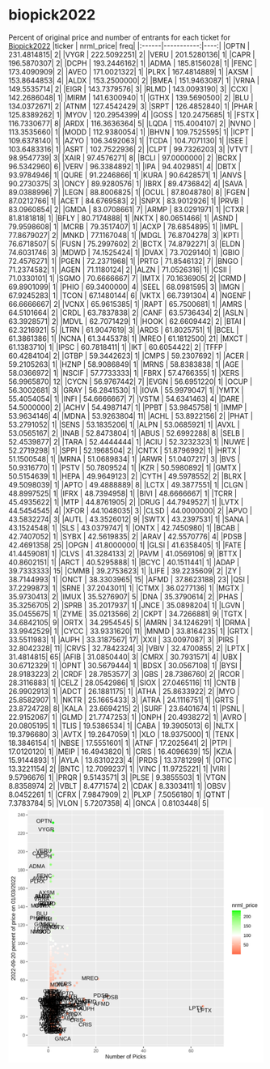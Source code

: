 # biopick2022
Percent of original price and number of entrants for each ticket for [Biopick2022](https://twitter.com/hashtag/Biopick2022)
|ticker |  nrml_price| freq|
|:------|-----------:|----:|
|OPTN   | 231.4814815|    2|
|VYGR   | 222.5092251|    2|
|VERU   | 201.5280136|    1|
|CAPR   | 196.5870307|    2|
|DCPH   | 193.2446162|    1|
|ADMA   | 185.8156028|    1|
|FENC   | 173.4090909|    2|
|AVEO   | 171.0021322|    1|
|PLRX   | 167.4814889|    1|
|AXSM   | 153.8644853|    4|
|ALDX   | 153.2500000|    2|
|BMEA   | 151.9463087|    1|
|VRNA   | 149.5535714|    2|
|EIGR   | 143.7379576|    3|
|RLMD   | 143.0093190|    3|
|CCXI   | 142.2686048|    1|
|MIRM   | 141.6300940|    1|
|GTHX   | 139.5690500|    2|
|BLU    | 134.0372671|    2|
|ATNM   | 127.4542429|    3|
|SRPT   | 126.4852840|    1|
|PHAR   | 125.8389262|    1|
|MYOV   | 120.2954399|    4|
|GOSS   | 120.2475685|    1|
|FSTX   | 116.7330677|    8|
|ARDX   | 116.3636364|    5|
|LQDA   | 115.4004107|    2|
|NVNO   | 113.3535660|    1|
|MODD   | 112.9380054|    1|
|BHVN   | 109.7525595|    1|
|ICPT   | 109.6378140|    1|
|AZYO   | 106.3492063|    1|
|TCDA   | 104.7071130|    1|
|ISEE   | 103.6483316|    1|
|ASRT   | 102.7522936|    2|
|CLPT   |  99.7326203|    3|
|VTVT   |  98.9547739|    3|
|XAIR   |  97.4576271|    8|
|BCLI   |  97.0000000|    2|
|BCRX   |  96.5342960|    6|
|VERV   |  96.3384892|    1|
|IPA    |  94.4029851|    4|
|DBTX   |  93.9784946|    1|
|QURE   |  91.2246866|    1|
|KURA   |  90.6428571|    1|
|ANVS   |  90.2730375|    3|
|ONCY   |  89.9280576|    1|
|IBRX   |  89.4736842|    4|
|SAVA   |  89.0388996|    7|
|LEGN   |  88.8006825|    1|
|OCUL   |  87.8048780|    8|
|FGEN   |  87.0212766|    1|
|ACET   |  84.6769583|    2|
|SNPX   |  83.9012926|    1|
|PRVB   |  83.0960854|    2|
|GMDA   |  83.0708661|    7|
|ARMP   |  83.0291971|    1|
|CTXR   |  81.8181818|    1|
|BFLY   |  80.7174888|    1|
|NKTX   |  80.0651466|    1|
|ASND   |  79.9598608|    1|
|MCRB   |  79.3517407|    1|
|ACXP   |  78.6854895|    1|
|IMPL   |  77.8679027|    2|
|MNKD   |  77.1167048|    1|
|MDGL   |  76.8704278|    3|
|KPTI   |  76.6718507|    5|
|FUSN   |  75.2997602|    2|
|BCTX   |  74.8792271|    3|
|ELDN   |  74.6031746|    3|
|MDWD   |  74.1525424|    1|
|DVAX   |  73.7029140|    1|
|GBIO   |  72.4576271|    1|
|PGEN   |  72.2371968|    1|
|PRTG   |  71.8546132|    7|
|BNGO   |  71.2374582|    1|
|AGEN   |  71.1180124|    2|
|ALZN   |  71.0526316|    1|
|CSII   |  71.0330101|    1|
|SGMO   |  70.6666667|    7|
|IMTX   |  70.1636905|    2|
|CRMD   |  69.8901099|    1|
|PHIO   |  69.3400000|    4|
|SEEL   |  68.0981595|    3|
|IMGN   |  67.9245283|    1|
|TCON   |  67.1480144|    6|
|VKTX   |  66.7391304|    4|
|NGENF  |  66.6666667|    2|
|VCNX   |  65.9615385|    1|
|RAPT   |  65.7500681|    1|
|AMRS   |  64.5101664|    2|
|CRDL   |  63.7837838|    2|
|CANF   |  63.5736434|    2|
|ASLN   |  63.3928571|    2|
|MDVL   |  62.7071429|    1|
|HOOK   |  62.6609442|    2|
|BTAI   |  62.3216921|    5|
|LTRN   |  61.9047619|    3|
|ARDS   |  61.8025751|    1|
|BCEL   |  61.3861386|    1|
|NCNA   |  61.3445378|    1|
|MREO   |  61.1812500|   21|
|MXCT   |  61.1383710|    1|
|IPSC   |  60.7818411|    1|
|IKT    |  60.6054422|    2|
|TFFP   |  60.4284104|    2|
|GTBP   |  59.3442623|    1|
|CMPS   |  59.2307692|    1|
|ACER   |  59.2105263|    1|
|HZNP   |  58.9086849|    1|
|MRNS   |  58.8383838|    1|
|AGE    |  58.0366972|    1|
|NSCIF  |  57.7733333|    1|
|FBRX   |  57.4766355|    1|
|XERS   |  56.9965870|   12|
|CYCN   |  56.9767442|    7|
|EVGN   |  56.6951220|    1|
|OCUP   |  56.3002681|    3|
|GRAY   |  56.2841530|    1|
|IOVA   |  55.9979047|    1|
|YMTX   |  55.4054054|    1|
|INFI   |  54.6666667|    7|
|VSTM   |  54.6341463|    4|
|DARE   |  54.5000000|    2|
|ACHV   |  54.4987147|    1|
|PPBT   |  53.9845758|    1|
|IMMP   |  53.9634146|    4|
|MDNA   |  53.9263804|   11|
|ACHL   |  53.8922156|    2|
|PHAT   |  53.2791052|    1|
|SENS   |  53.1835206|    1|
|ALPN   |  53.0685921|    1|
|AVXL   |  53.0565167|    2|
|INAB   |  52.8473804|    1|
|ABUS   |  52.6992288|    8|
|SELB   |  52.4539877|    2|
|TARA   |  52.4444444|    1|
|ACIU   |  52.3232323|    1|
|NUWE   |  52.2719298|    1|
|SPPI   |  52.1968504|    2|
|CNTX   |  51.8796992|    1|
|HRTX   |  51.1500548|    1|
|MRNA   |  51.0689834|    1|
|ARWR   |  51.0407217|    3|
|BVS    |  50.9316770|    1|
|PSTV   |  50.7809524|    1|
|KZR    |  50.5980892|    1|
|GMTX   |  50.5154639|    1|
|HEPA   |  49.9649123|    2|
|CYTH   |  49.5978552|    2|
|BLRX   |  49.5098039|    1|
|APTO   |  49.4888889|    8|
|LCTX   |  49.3877551|    1|
|CLGN   |  48.8997525|    1|
|IFRX   |  48.7394958|    1|
|BIVI   |  48.6666667|    1|
|TCRR   |  45.4935622|    1|
|MTP    |  44.8761905|    2|
|DRUG   |  44.7949527|    1|
|LVTX   |  44.5454545|    4|
|XFOR   |  44.1048035|    3|
|CLSD   |  44.0000000|    2|
|APVO   |  43.5832274|    3|
|AUTL   |  43.3526012|    9|
|SWTX   |  43.2397531|    1|
|SANA   |  43.1524548|    1|
|SLS    |  43.0379747|    1|
|ONTX   |  42.7450980|    1|
|BCAB   |  42.7407052|    1|
|SYBX   |  42.5619835|    2|
|ARAV   |  42.5570776|    4|
|PDSB   |  42.4691358|   25|
|OPGN   |  41.8000000|    1|
|GLSI   |  41.6358405|    1|
|FATE   |  41.4459081|    1|
|CLVS   |  41.3284133|    2|
|PAVM   |  41.0569106|    9|
|BTTX   |  40.8602151|    1|
|ARCT   |  40.5295888|    1|
|BCYC   |  40.1511441|    1|
|ADAP   |  39.7333333|   15|
|CMMB   |  39.2753623|    1|
|LIFE   |  39.2235609|    2|
|ZY     |  38.7144993|    1|
|ONCT   |  38.3303965|   15|
|AFMD   |  37.8623188|   23|
|QSI    |  37.2299873|    1|
|SRNE   |  37.2043011|    1|
|CTMX   |  36.0277136|    1|
|MGTX   |  35.9730413|    2|
|IMUX   |  35.5276907|    5|
|DNA    |  35.3790614|    2|
|PHAS   |  35.3256705|    2|
|SPRB   |  35.2017937|    1|
|JNCE   |  35.0898204|    1|
|LGVN   |  35.0455675|    1|
|ZYME   |  35.0213566|    2|
|CKPT   |  34.7266881|    9|
|TGTX   |  34.6842105|    9|
|ORTX   |  34.2954545|    5|
|AMRN   |  34.1246291|    1|
|DRMA   |  33.9942529|    1|
|CYCC   |  33.9331620|   11|
|MNMD   |  33.8164235|    1|
|GRTX   |  33.5511983|    1|
|AUPH   |  33.3187567|   17|
|XXII   |  33.0097087|    3|
|PIRS   |  32.8042328|   11|
|CRVS   |  32.7842324|    3|
|VBIV   |  32.4700855|    2|
|LPTX   |  31.4814815|   65|
|AFIB   |  31.0850440|    3|
|CMRX   |  30.7931571|    4|
|UBX    |  30.6712329|    1|
|OPNT   |  30.5679444|    1|
|BDSX   |  30.0567108|    1|
|BYSI   |  28.9183223|    2|
|CRDF   |  28.7853577|    3|
|GBS    |  28.7386760|    2|
|RCOR   |  28.3116883|    1|
|CELZ   |  28.0542986|    1|
|SIOX   |  27.0465116|   11|
|CNTB   |  26.9902913|    1|
|ADCT   |  26.1881175|    1|
|ATHA   |  25.8633922|    2|
|MYO    |  25.8582907|    1|
|NKTR   |  25.1665433|    3|
|ATRA   |  24.1116751|    1|
|GRTS   |  23.8724728|    8|
|KALA   |  23.6694215|    2|
|SURF   |  23.6401674|    1|
|PSNL   |  22.9152067|    1|
|GLMD   |  21.7747253|    1|
|ONPH   |  20.4938272|    1|
|AVRO   |  20.0805195|    1|
|TLIS   |  19.5386534|    1|
|CABA   |  19.3905013|    6|
|NLTX   |  19.3796680|    3|
|AVTX   |  19.2647059|    1|
|XLO    |  18.9375000|    1|
|TENX   |  18.3846154|    1|
|NBSE   |  17.5551601|    1|
|ATNF   |  17.2025641|    2|
|PTPI   |  17.0120120|    1|
|MEIP   |  16.4943820|    1|
|CRIS   |  16.4096639|   15|
|KZIA   |  15.9144893|    1|
|AYLA   |  13.6310223|    4|
|PRDS   |  13.3781299|    1|
|OTIC   |  13.3221154|    2|
|BNTC   |  12.7099237|    1|
|VINC   |  11.9725221|    1|
|VIRI   |   9.5796676|    1|
|PRQR   |   9.5143571|    3|
|PLSE   |   9.3855503|    1|
|VTGN   |   8.8358974|    2|
|VBLT   |   8.4771574|    2|
|CDAK   |   8.3303411|    1|
|OBSV   |   8.0452261|    1|
|CFRX   |   7.9847909|    2|
|PLXP   |   7.5056180|    1|
|QTNT   |   7.3783784|    5|
|VLON   |   5.7207358|    4|
|GNCA   |   0.8103448|    5|
![retvspicks](biopicks.png?raw=true)
